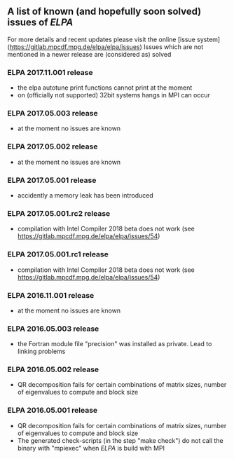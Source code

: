 ## A list of known (and hopefully soon solved) issues of *ELPA* ##

For more details and recent updates please visit the online [issue system] (https://gitlab.mpcdf.mpg.de/elpa/elpa/issues)
Issues which are not mentioned in a newer release are (considered as) solved

### ELPA 2017.11.001 release ###
- the elpa autotune print functions cannot print at the moment
- on (officially not supported) 32bit systems hangs in MPI can occur

### ELPA 2017.05.003 release ###
- at the moment no issues are known

### ELPA 2017.05.002 release ###
- at the moment no issues are known

### ELPA 2017.05.001 release ###
- accidently a memory leak has been introduced

### ELPA 2017.05.001.rc2 release ###
- compilation with Intel Compiler 2018 beta does not work
  (see https://gitlab.mpcdf.mpg.de/elpa/elpa/issues/54)

### ELPA 2017.05.001.rc1 release ###
- compilation with Intel Compiler 2018 beta does not work
  (see https://gitlab.mpcdf.mpg.de/elpa/elpa/issues/54)

### ELPA 2016.11.001 release ###
- at the moment no issues are known

### ELPA 2016.05.003 release  ###

- the Fortran module file "precision" was installed as private. Lead to linking problems

### ELPA 2016.05.002 release  ###

- QR decomposition fails for certain combinations of matrix sizes, number of eigenvalues to compute and block size

### ELPA 2016.05.001 release  ###

- QR decomposition fails for certain combinations of matrix sizes, number of eigenvalues to compute and block size
- The generated check-scripts (in the step "make check") do not call the binary with "mpiexec" when *ELPA* is build with
  MPI

